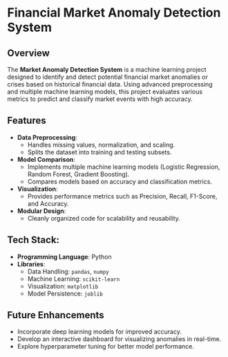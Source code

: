 # Financial Market Anomaly Detection System

## Overview
The **Market Anomaly Detection System** is a machine learning project designed to identify and detect potential financial market anomalies or crises based on historical financial data. Using advanced preprocessing and multiple machine learning models, this project evaluates various metrics to predict and classify market events with high accuracy.


## Features
- **Data Preprocessing**:
  - Handles missing values, normalization, and scaling.
  - Splits the dataset into training and testing subsets.
- **Model Comparison**:
  - Implements multiple machine learning models (Logistic Regression, Random Forest, Gradient Boosting).
  - Compares models based on accuracy and classification metrics.
- **Visualization**:
  - Provides performance metrics such as Precision, Recall, F1-Score, and Accuracy.
- **Modular Design**:
  - Cleanly organized code for scalability and reusability.


## Tech Stack:
- **Programming Language**: Python
- **Libraries**:
  - Data Handling: `pandas`, `numpy`
  - Machine Learning: `scikit-learn`
  - Visualization: `matplotlib`
  - Model Persistence: `joblib`
 
## Future Enhancements
- Incorporate deep learning models for improved accuracy.
- Develop an interactive dashboard for visualizing anomalies in real-time.
- Explore hyperparameter tuning for better model performance.

